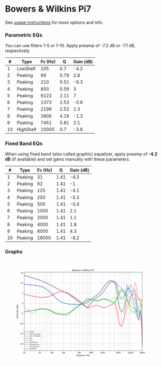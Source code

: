 # Bowers & Wilkins Pi7
See [usage instructions](https://github.com/jaakkopasanen/AutoEq#usage) for more options and info.

### Parametric EQs
You can use filters 1-5 or 1-10. Apply preamp of -7.2 dB or -7.1 dB, respectively.

|   # | Type      |   Fc (Hz) |    Q |   Gain (dB) |
|-----|-----------|-----------|------|-------------|
|   1 | LowShelf  |       105 | 0.7  |        -4.2 |
|   2 | Peaking   |        66 | 0.79 |         2.8 |
|   3 | Peaking   |       210 | 0.51 |        -6.3 |
|   4 | Peaking   |       850 | 0.59 |         3   |
|   5 | Peaking   |      6123 | 2.11 |         7   |
|   6 | Peaking   |      1373 | 2.53 |        -0.8 |
|   7 | Peaking   |      2198 | 2.52 |         1.3 |
|   8 | Peaking   |      3806 | 4.18 |        -1.3 |
|   9 | Peaking   |      7451 | 5.81 |         2.1 |
|  10 | HighShelf |     10000 | 0.7  |        -3.8 |

### Fixed Band EQs
When using fixed band (also called graphic) equalizer, apply preamp of **-4.2 dB** (if available) and set gains manually with these parameters.

|   # | Type    |   Fc (Hz) |    Q |   Gain (dB) |
|-----|---------|-----------|------|-------------|
|   1 | Peaking |        31 | 1.41 |        -4.3 |
|   2 | Peaking |        62 | 1.41 |        -1   |
|   3 | Peaking |       125 | 1.41 |        -4.1 |
|   4 | Peaking |       250 | 1.41 |        -5.3 |
|   5 | Peaking |       500 | 1.41 |        -0.4 |
|   6 | Peaking |      1000 | 1.41 |         2.1 |
|   7 | Peaking |      2000 | 1.41 |         1.1 |
|   8 | Peaking |      4000 | 1.41 |         1.8 |
|   9 | Peaking |      8000 | 1.41 |         4.3 |
|  10 | Peaking |     16000 | 1.41 |        -8.2 |

### Graphs
![](./Bowers%20&%20Wilkins%20Pi7.png)
